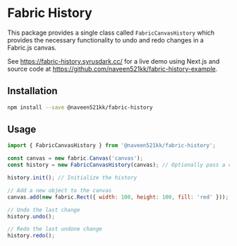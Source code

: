 # Fabric History

This package provides a single class called `FabricCanvasHistory` which
provides the necessary functionality to undo and redo changes in a Fabric.js
canvas.

See https://fabric-history.syrusdark.cc/ for a live demo using Next.js
and source code at https://github.com/naveen521kk/fabric-history-example.

## Installation

```bash
npm install --save @naveen521kk/fabric-history
```

## Usage

```javascript
import { FabricCanvasHistory } from '@naveen521kk/fabric-history';

const canvas = new fabric.Canvas('canvas');
const history = new FabricCanvasHistory(canvas); // Optionally pass a callback function to get notified when history changes

history.init(); // Initialize the history

// Add a new object to the canvas
canvas.add(new fabric.Rect({ width: 100, height: 100, fill: 'red' }));

// Undo the last change
history.undo();

// Redo the last undone change
history.redo();
```
